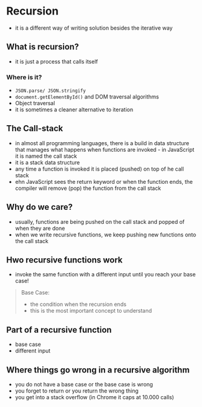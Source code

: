 # Recursion

- it is a different way of writing solution besides the iterative way

## What is recursion?

- it is just a process that calls itself

### Where is it?

- `JSON.parse/ JSON.stringify`
- `document.getElementById()` and DOM traversal algorithms
- Object traversal
- it is sometimes a cleaner alternative to iteration

## The Call-stack

- in almost all programming languages, there is a build in data structure that manages what happens when functions are invoked - in JavaScript it is named the call stack
- it is a stack data structure
- any time a function is invoked it is placed (pushed) on top of he call stack
- ehn JavaScript sees the return keyword or when the function ends, the compiler will remove (pop) the function from the call stack

## Why do we care?

- usually, functions are being pushed on the call stack and popped of when they are done
- when we write recursive functions, we keep pushing new functions onto the call stack

## Hwo recursive functions work
- invoke the same function with a different input until you reach your base case!
> Base Case:
> - the condition when the recursion ends
> - this is the most important concept to understand

## Part of a recursive function
- base case
- different input

## Where things go wrong in a recursive algorithm
- you do not have a base case or the base case is wrong
- you forget to return or you return the wrong thing
- you get into a stack overflow (in Chrome it caps at 10.000 calls)